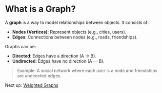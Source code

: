 # What is a Graph?

A **graph** is a way to model relationships between objects. It consists of:

- **Nodes (Vertices)**: Represent objects (e.g., cities, users).
- **Edges**: Connections between nodes (e.g., roads, friendships).

Graphs can be:

- **Directed**: Edges have a direction (A → B).
- **Undirected**: Edges have no direction (A — B).

> Example: A social network where each user is a node and friendships are undirected edges.

Next up: [Weighted Graphs](02-weighted-graphs)